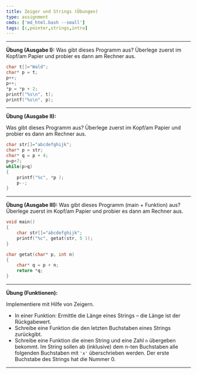 ```yaml
---
title: Zeiger und Strings (Übungen)
type: assignment
cmds: ['md_html.bash --small']
tags: [c,pointer,strings,intro]
---
```


---

**Übung (Ausgabe I):**
Was gibt dieses Programm aus? Überlege zuerst im Kopf/am Papier und probier es dann am Rechner aus.

```c
char t[]="Wald";
char* p = t;
p++;
p++;
*p = *p + 2;
printf("%s\n", t);
printf("%s\n", p);
```

---

**Übung (Ausgabe II):**

Was gibt dieses Programm aus? Überlege zuerst im Kopf/am Papier und probier es dann am Rechner aus.

```c
char str[]="abcdefghijk";
char* p = str;
char* q = p + 4;
p=p+7;
while(p>q) 
{
	printf("%c", *p );
	p--;
}
```

---

**Übung (Ausgabe III):**
Was gibt dieses Programm (main + Funktion) aus? Überlege zuerst im Kopf/am Papier und probier es dann am Rechner aus.

```c
void main()
{
	char str[]="abcdefghijk";
	printf("%c", getat(str, 5 ));
}
```

```c
char getat(char* p, int n)
{
	char* q = p + n;
	return *q;
}
```

---

**Übung (Funktionen):**

Implementiere mit Hilfe von Zeigern.

- In einer Funktion: Ermittle die Länge eines Strings – die Länge ist der Rückgabewert.
- Schreibe eine Funktion die den letzten Buchstaben eines Strings zurückgibt.
- Schreibe eine Funktion die einen String und eine Zahl `n` übergeben bekommt.
  Im String sollen ab (inklusive) dem n-ten Buchstaben alle folgenden Buchstaben mit `'x'` überschrieben werden. Der erste Buchstabe des Strings hat die Nummer 0. 

---

